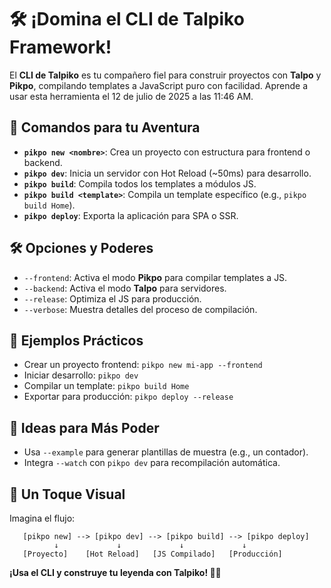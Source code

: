 # 🛠️ ¡Domina el CLI de Talpiko Framework!

El **CLI de Talpiko** es tu compañero fiel para construir proyectos con **Talpo** y **Pikpo**, compilando templates a JavaScript puro con facilidad. Aprende a usar esta herramienta el 12 de julio de 2025 a las 11:46 AM.

## 🚀 Comandos para tu Aventura
- **`pikpo new <nombre>`**: Crea un proyecto con estructura para frontend o backend.
- **`pikpo dev`**: Inicia un servidor con Hot Reload (~50ms) para desarrollo.
- **`pikpo build`**: Compila todos los templates a módulos JS.
- **`pikpo build <template>`**: Compila un template específico (e.g., `pikpo build Home`).
- **`pikpo deploy`**: Exporta la aplicación para SPA o SSR.

## 🛠️ Opciones y Poderes
- `--frontend`: Activa el modo **Pikpo** para compilar templates a JS.
- `--backend`: Activa el modo **Talpo** para servidores.
- `--release`: Optimiza el JS para producción.
- `--verbose`: Muestra detalles del proceso de compilación.

## 🎉 Ejemplos Prácticos
- Crear un proyecto frontend: `pikpo new mi-app --frontend`
- Iniciar desarrollo: `pikpo dev`
- Compilar un template: `pikpo build Home`
- Exportar para producción: `pikpo deploy --release`

## 🌱 Ideas para Más Poder
- Usa `--example` para generar plantillas de muestra (e.g., un contador).
- Integra `--watch` con `pikpo dev` para recompilación automática.

## 🎨 Un Toque Visual
Imagina el flujo:
```
   [pikpo new] --> [pikpo dev] --> [pikpo build] --> [pikpo deploy]
          ↓             ↓             ↓             ↓
   [Proyecto]    [Hot Reload]   [JS Compilado]   [Producción]
```

**¡Usa el CLI y construye tu leyenda con Talpiko! 🐾🎨**